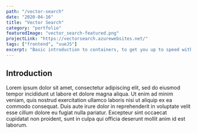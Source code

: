 ```yaml
---
path: "/vector-search"
date: "2020-04-16"
title: "Vector Search"
category: "portfolio"
featuredImage: "vector_search-featured.png"
projectLink: "https://vectorsearch.azurewebsites.net/"
tags: ["frontend", "vueJS"]
excerpt: "Basic introduction to containers, to get you up to speed with the latest developments in Docker"
---
```


## Introduction

Lorem ipsum dolor sit amet, consectetur adipiscing elit, sed do eiusmod tempor incididunt
ut labore et dolore magna aliqua. Ut enim ad minim veniam, quis nostrud exercitation ullamco
laboris nisi ut aliquip ex ea commodo consequat. Duis aute irure dolor in reprehenderit in
voluptate velit esse cillum dolore eu fugiat nulla pariatur. Excepteur sint occaecat cupidatat
non proident, sunt in culpa qui officia deserunt mollit anim id est laborum.
